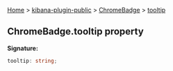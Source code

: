[Home](./index) &gt; [kibana-plugin-public](./kibana-plugin-public.md) &gt; [ChromeBadge](./kibana-plugin-public.chromebadge.md) &gt; [tooltip](./kibana-plugin-public.chromebadge.tooltip.md)

## ChromeBadge.tooltip property

<b>Signature:</b>

```typescript
tooltip: string;
```
